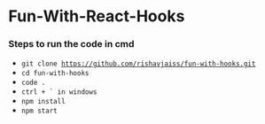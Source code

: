 # Fun-With-React-Hooks

### Steps to run the code in cmd

* <code>git clone https://github.com/rishavjaiss/fun-with-hooks.git</code>
* <code>cd fun-with-hooks</code>
* <code>code .</code>
* <code>ctrl + ` in windows</code>
* <code>npm install</code>
* <code>npm start</code>
